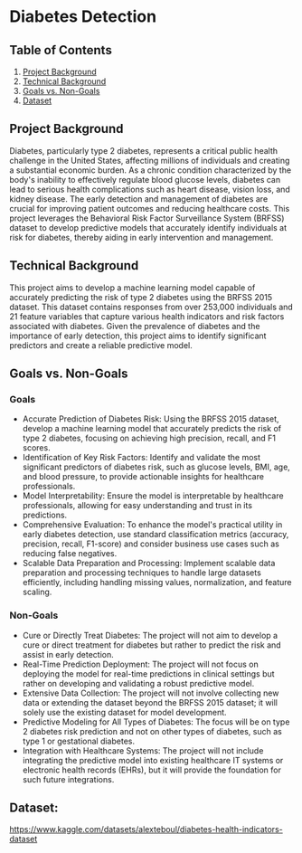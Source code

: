 # **Diabetes Detection**


## Table of Contents
1. [Project Background](#project-background)
2. [Technical Background](#technical-background)
3. [Goals vs. Non-Goals](#goals-vs-non-goals)
4. [Dataset](#dataset)

## Project Background
Diabetes, particularly type 2 diabetes, represents a critical public health challenge in the United States, affecting millions of individuals and creating a substantial economic burden. As a chronic condition characterized by the body's inability to effectively regulate blood glucose levels, diabetes can lead to serious health complications such as heart disease, vision loss, and kidney disease. The early detection and management of diabetes are crucial for improving patient outcomes and reducing healthcare costs. This project leverages the Behavioral Risk Factor Surveillance System (BRFSS) dataset to develop predictive models that accurately identify individuals at risk for diabetes, thereby aiding in early intervention and management.


## Technical Background
This project aims to develop a machine learning model capable of accurately predicting the risk of type 2 diabetes using the BRFSS 2015 dataset. This dataset contains responses from over 253,000 individuals and 21 feature variables that capture various health indicators and risk factors associated with diabetes. Given the prevalence of diabetes and the importance of early detection, this project aims to identify significant predictors and create a reliable predictive model.


## Goals vs. Non-Goals
### Goals  
  - Accurate Prediction of Diabetes Risk: Using the BRFSS 2015 dataset, develop a machine learning model that accurately predicts the risk of type 2 diabetes, focusing on achieving high precision, recall, and F1 scores.  
  -	Identification of Key Risk Factors: Identify and validate the most significant predictors of diabetes risk, such as glucose levels, BMI, age, and blood pressure, to provide actionable insights for healthcare professionals.  
  -	Model Interpretability: Ensure the model is interpretable by healthcare professionals, allowing for easy understanding and trust in its predictions.  
  -	Comprehensive Evaluation: To enhance the model's practical utility in early diabetes detection, use standard classification metrics (accuracy, precision, recall, F1-score) and consider business use cases such as reducing false negatives.
  -	Scalable Data Preparation and Processing: Implement scalable data preparation and processing techniques to handle large datasets efficiently, including handling missing values, normalization, and feature scaling.  
### Non-Goals  
-	Cure or Directly Treat Diabetes: The project will not aim to develop a cure or direct treatment for diabetes but rather to predict the risk and assist in early detection.  
-	Real-Time Prediction Deployment: The project will not focus on deploying the model for real-time predictions in clinical settings but rather on developing and validating a robust predictive model.  
-	Extensive Data Collection: The project will not involve collecting new data or extending the dataset beyond the BRFSS 2015 dataset; it will solely use the existing dataset for model development.  
-	Predictive Modeling for All Types of Diabetes: The focus will be on type 2 diabetes risk prediction and not on other types of diabetes, such as type 1 or gestational diabetes.  
-	Integration with Healthcare Systems: The project will not include integrating the predictive model into existing healthcare IT systems or electronic health records (EHRs), but it will provide the foundation for such future integrations.  


## Dataset:  
https://www.kaggle.com/datasets/alexteboul/diabetes-health-indicators-dataset
